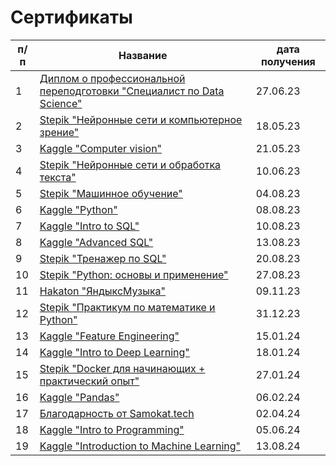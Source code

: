 # Сертификаты
|п/п|Название|дата получения |
|---|--------|---------------|
|1|[Диплом о профессиональной переподготовки "Специалист по Data Science"](https://github.com/IT-DS-Alex/certificates/blob/main/diplom%D0%B0.pdf)|27.06.23|
|2|[Stepik "Нейронные сети и компьютерное зрение"](https://stepik.org/cert/2068267)|18.05.23|
|3|[Kaggle "Computer vision"](https://www.kaggle.com/learn/certification/alekseypyton2022/computer-vision)|21.05.23|
|4|[Stepik "Нейронные сети и обработка текста"](https://stepik.org/cert/2098045)|10.06.23|
|5|[Stepik "Машинное обучение"](https://stepik.org/cert/2141951)|04.08.23|
|6|[Kaggle "Python"](https://www.kaggle.com/learn/certification/alekseypyton2022/python)|08.08.23|
|7|[Kaggle "Intro to SQL"](https://www.kaggle.com/learn/certification/alekseypyton2022/intro-to-sql)|10.08.23|
|8|[Kaggle "Advanced SQL"](https://www.kaggle.com/learn/certification/alekseypyton2022/advanced-sql)|13.08.23|
|9|[Stepik "Тренажер по SQL"](https://stepik.org/cert/2153987)|20.08.23|
|10|[Stepik "Python: основы и применение"](https://stepik.org/cert/2158940)|27.08.23|
|11|[Hakaton "ЯндыксМузыка"](https://github.com/IT-DS-Alex/certificates/blob/main/%D0%98%D1%81%D0%B0%D0%BA%D0%BE%D0%B2%20%D0%90%D0%BB%D0%B5%D0%BA%D1%81%D0%B5%D0%B8%CC%86.pdf)|09.11.23|
|12|[Stepik "Практикум по математике и Python"](https://stepik.org/cert/2316125)|31.12.23|
|13|[Kaggle "Feature Engineering"](https://www.kaggle.com/learn/certification/alekseypyton2022/feature-engineering)|15.01.24|
|14|[Kaggle "Intro to Deep Learning"](https://www.kaggle.com/learn/certification/alekseypyton2022/intro-to-deep-learning)|18.01.24|
|15|[Stepik "Docker для начинающих + практический опыт"](https://stepik.org/cert/2342957)|27.01.24|
|16|[Kaggle "Pandas"](https://www.kaggle.com/learn/certification/alekseypyton2022/pandas)|06.02.24|
|17|[Благодарность от Samokat.tech](https://github.com/IT-DS-Alex/certificates/blob/main/%D0%91%D0%BB%D0%B0%D0%B3%D0%BE%D0%B4%D0%B0%D1%80%D0%BD%D0%BE%D1%81%D1%82%D1%8C.png)|02.04.24|
|18|[Kaggle "Intro to Programming"](https://www.kaggle.com/learn/certification/alekseypyton2022/intro-to-programming)|05.06.24|
|19|[Kaggle "Introduction to Machine Learning"](https://www.kaggle.com/learn/certification/alekseypyton2022/intro-to-machine-learning)|13.08.24|


